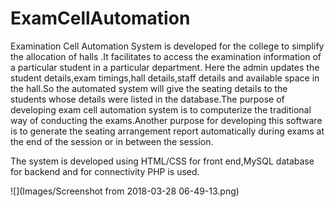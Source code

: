# ExamCellAutomation
Examination Cell Automation System is developed for the college to simplify the allocation of halls .It facilitates to access the examination information of a particular student in a particular department. Here the admin updates the student details,exam timings,hall details,staff details and available space in the hall.So the automated system will give the seating details to the students whose details were listed in the database.The purpose of developing exam cell automation system is to computerize the traditional way of conducting the exams.Another purpose for developing this software is to generate the seating arrangement report automatically during exams at the end of the session or in between the session.


The system is developed using HTML/CSS for front end,MySQL database for backend and for connectivity PHP is used. 

![](Images/Screenshot from 2018-03-28 06-49-13.png)
